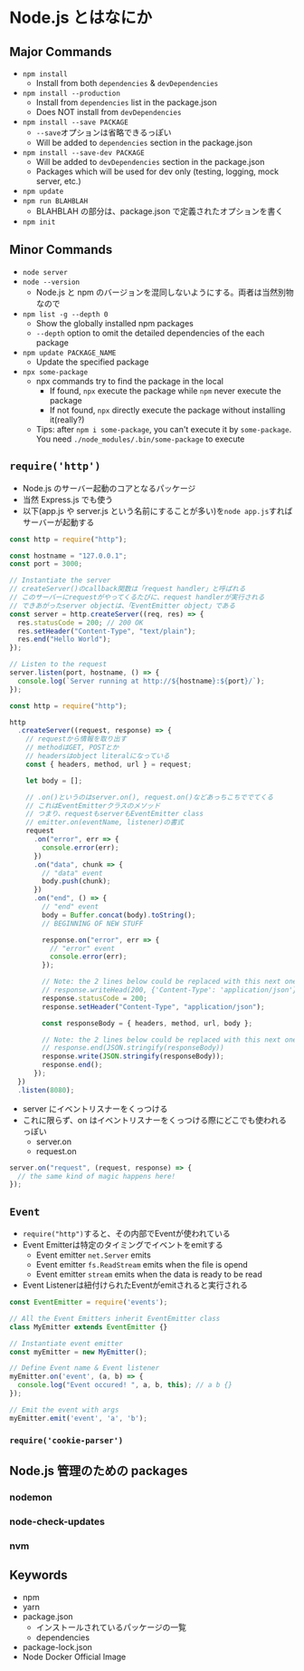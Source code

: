 # Node.js とはなにか

## Major Commands

- `npm install`
  - Install from both `dependencies` & `devDependencies`
- `npm install --production`
  - Install from `dependencies` list in the package.json
  - Does NOT install from `devDependencies`
- `npm install --save PACKAGE`
  - `--save`オプションは省略できるっぽい
  - Will be added to `dependencies` section in the package.json
- `npm install --save-dev PACKAGE`
  - Will be added to `devDependencies` section in the package.json
  - Packages which will be used for dev only (testing, logging, mock server, etc.)
- `npm update`
- `npm run BLAHBLAH`
  - BLAHBLAH の部分は、package.json で定義されたオプションを書く
- `npm init`

## Minor Commands

- `node server`
- `node --version`
  - Node.js と npm のバージョンを混同しないようにする。両者は当然別物なので
- `npm list -g --depth 0`
  - Show the globally installed npm packages
  - `--depth` option to omit the detailed dependencies of the each package
- `npm update PACKAGE_NAME`
  - Update the specified package
- `npx some-package`
  - npx commands try to find the package in the local
    - If found, `npx` execute the package while `npm` never execute the package
    - If not found, `npx` directly execute the package without installing it(really?)
  - Tips: after `npm i some-package`, you can't execute it by `some-package`. You need `./node_modules/.bin/some-package` to execute
## `require('http')`

- Node.js のサーバー起動のコアとなるパッケージ
- 当然 Express.js でも使う
- 以下(app.js や server.js という名前にすることが多い)を`node app.js`すればサーバーが起動する

```js
const http = require("http");

const hostname = "127.0.0.1";
const port = 3000;

// Instantiate the server
// createServer()のcallback関数は「request handler」と呼ばれる
// このサーバーにrequestがやってくるたびに、request handlerが実行される
// できあがったserver objectは、「EventEmitter object」である
const server = http.createServer((req, res) => {
  res.statusCode = 200; // 200 OK
  res.setHeader("Content-Type", "text/plain");
  res.end("Hello World");
});

// Listen to the request
server.listen(port, hostname, () => {
  console.log(`Server running at http://${hostname}:${port}/`);
});
```

```js
const http = require("http");

http
  .createServer((request, response) => {
    // requestから情報を取り出す
    // methodはGET, POSTとか
    // headersはobject literalになっている
    const { headers, method, url } = request;

    let body = [];

    // .on()というのはserver.on(), request.on()などあっちこちででてくる
    // これはEventEmitterクラスのメソッド
    // つまり、requestもserverもEventEmitter class
    // emitter.on(eventName, listener)の書式
    request
      .on("error", err => {
        console.error(err);
      })
      .on("data", chunk => {
        // "data" event
        body.push(chunk);
      })
      .on("end", () => {
        // "end" event
        body = Buffer.concat(body).toString();
        // BEGINNING OF NEW STUFF

        response.on("error", err => {
          // "error" event
          console.error(err);
        });

        // Note: the 2 lines below could be replaced with this next one:
        // response.writeHead(200, {'Content-Type': 'application/json'})
        response.statusCode = 200;
        response.setHeader("Content-Type", "application/json");

        const responseBody = { headers, method, url, body };

        // Note: the 2 lines below could be replaced with this next one:
        // response.end(JSON.stringify(responseBody))
        response.write(JSON.stringify(responseBody));
        response.end();
      });
  })
  .listen(8080);
```

- server にイベントリスナーをくっつける
- これに限らず、on はイベントリスナーをくっつける際にどこでも使われるっぽい
  - server.on
  - request.on

```js
server.on("request", (request, response) => {
  // the same kind of magic happens here!
});
```

## `Event`

- `require("http")`すると、その内部でEventが使われている
- Event Emitterは特定のタイミングでイベントをemitする
  - Event emitter `net.Server` emits 
  - Event emitter `fs.ReadStream` emits when the file is opend
  - Event emitter `stream` emits when the data is ready to be read
- Event Listenerは紐付けられたEventがemitされると実行される

```js
const EventEmitter = require('events');

// All the Event Emitters inherit EventEmitter class
class MyEmitter extends EventEmitter {} 

// Instantiate event emitter
const myEmitter = new MyEmitter();

// Define Event name & Event listener
myEmitter.on('event', (a, b) => {
  console.log("Event occured! ", a, b, this); // a b {}
});

// Emit the event with args
myEmitter.emit('event', 'a', 'b');

```



### `require('cookie-parser')`

## Node.js 管理のための packages

### nodemon

### node-check-updates

### nvm

## Keywords

- npm
- yarn
- package.json
  - インストールされているパッケージの一覧
  - dependencies
- package-lock.json
- Node Docker Official Image
